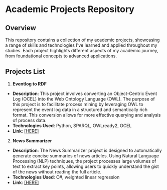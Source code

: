 # Academic Projects Repository

## Overview

This repository contains a collection of my academic projects, showcasing a range of skills and technologies I've learned and applied throughout my studies. Each project highlights different aspects of my academic journey, from foundational concepts to advanced applications.

## Projects List

1. **Eventlog to RDF**
  - **Description**: This project involves converting an Object-Centric Event Log (OCEL) into the Web Ontology Language (OWL). The purpose of this project is to facilitate process mining by leveraging OWL to represent the event log data in a structured and semantically rich format. This conversion allows for more effective querying and analysis of process data.
  - **Technologies Used**: Python, SPARQL, OWLready2, OCEL
  - **Link**: [[HERE]](https://github.com/mahmoodsoltani/Academic-Projects/tree/master/Eventlog_to_RDF_Convertor)


2. **News Summarizer**
 - **Description**: The News Summarizer project is designed to automatically generate concise summaries of news articles. Using Natural Language Processing (NLP) techniques, the project processes large volumes of text to extract key points, allowing users to quickly understand the gist of the news without reading the full article. 
 - **Technologies Used**: C#, weighted linear regression 
 - **Link**: [[HERE]](https://github.com/mahmoodsoltani/Academic-Projects/tree/master/Summarizer)
